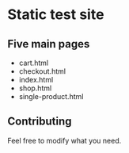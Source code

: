 # Static test site

## Five main pages
* cart.html
* checkout.html
* index.html
* shop.html
* single-product.html

## Contributing

Feel free to modify what you need. 

